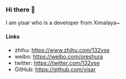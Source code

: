 ### Hi there 👋
I am yisar who is a developer from Ximalaya~
#### Links
- zhihu: https://www.zhihu.com/132yse
- weibo: https://weibo.com/oreshura
- twitter: https://twitter.com/132yse
- GitHub: https://github.com/yisar
